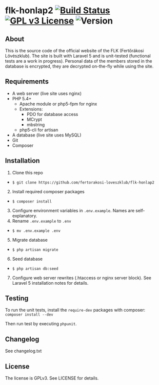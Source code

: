 # flk-honlap2 [![Build Status](https://travis-ci.org/fertorakosi-loveszklub/flk-honlap2.svg?branch=master)](https://travis-ci.org/fertorakosi-loveszklub/flk-honlap2) [![GPL v3 License](https://img.shields.io/badge/license-GPL-blue.svg)](https://github.com/fertorakosi-loveszklub/flk-honlap2/blob/master/LICENSE) ![Version](https://img.shields.io/badge/version-2.2.0-yellow.svg)

## About
This is the source code of the official website of the FLK (Fertőrákosi Lövészklub). The site is built with Laravel 5 and is unit-tested (functional tests are a work in progress).
Personal data of the members stored in the database is encrypted, they are decrypted on-the-fly while using the site.

## Requirements
 - A web server (live site uses nginx)
 - PHP 5.4+
    - Apache module or php5-fpm for nginx
    - Extensions:
      - PDO for database access
      - MCrypt 
      - mbstring
    - php5-cli for artisan
 - A database (live site uses MySQL)
 - Git
 - Composer

## Installation
1. Clone this repo
  - `$ git clone https://github.com/fertorakosi-loveszklub/flk-honlap2`
2. Install required composer packages
  - `$ composer install`
3. Configure environment variables in `.env.example`. Names are self-explanatory.
4. Rename `.env.example` to `.env`
  - `$ mv .env.example .env`
5. Migrate database
  - `$ php artisan migrate`
6. Seed database
  - `$ php artisan db:seed`
7. Configure web server rewrites (.htaccess or nginx server block). See Laravel 5 installation notes for details.

## Testing
To run the unit tests, install the `require-dev` packages with composer:
`composer install --dev`

Then run test by executing `phpunit`.

## Changelog
See changelog.txt

## License
The license is GPLv3. See LICENSE for details.
